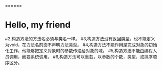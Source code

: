 ======
# Hello, my friend
#2,构造方法的方法名必须与类名一样。
 #3,构造方法没有返回类型，也不能定义为void，在方法名前面不声明方法类型。
 #4,构造方法不能作用是完成对象的初始化工作，他能够把定义对象时的参数传递给对象的域。
 #5,构造方法不能由编程人员调用，而要系统调用。
 #6,构造方法可以重载，以参数的个数，类型，或排序顺序区分。
